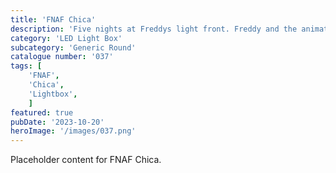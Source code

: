 ```yaml
---
title: 'FNAF Chica'
description: 'Five nights at Freddys light front. Freddy and the animatronic gang hit the cinemas in 2023.'
category: 'LED Light Box'
subcategory: 'Generic Round'
catalogue number: '037'
tags: [
    'FNAF', 
    'Chica',
    'Lightbox', 
    ]
featured: true
pubDate: '2023-10-20'
heroImage: '/images/037.png'
---
```


Placeholder content for FNAF Chica.
